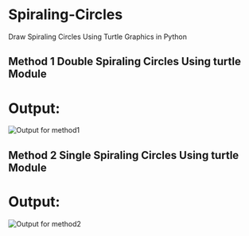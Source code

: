 # Spiraling-Circles
Draw Spiraling Circles Using Turtle Graphics in Python

## Method 1 Double Spiraling Circles Using turtle Module
# Output:

![Output for method1](https://user-images.githubusercontent.com/75434191/154803373-d41a8867-4c10-4aa4-958f-6f64d46087b6.png)

## Method 2 Single Spiraling Circles Using turtle Module 

# Output:

![Output for method2](https://user-images.githubusercontent.com/75434191/154803419-0b7dbdaf-ee02-431c-bbe9-bea5b06b611e.png)
